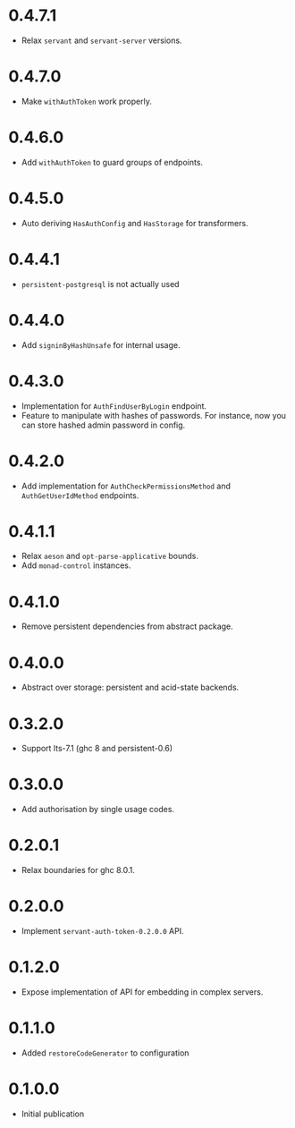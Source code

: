 0.4.7.1
=======

* Relax `servant` and `servant-server` versions.

0.4.7.0
=======

* Make `withAuthToken` work properly.

0.4.6.0
=======

* Add `withAuthToken` to guard groups of endpoints.

0.4.5.0
=======

* Auto deriving `HasAuthConfig` and `HasStorage` for transformers.

0.4.4.1
=======

* `persistent-postgresql` is not actually used

0.4.4.0
=======

* Add `signinByHashUnsafe` for internal usage.

0.4.3.0
=======

* Implementation for `AuthFindUserByLogin` endpoint.
* Feature to manipulate with hashes of passwords. For instance, now you can store
hashed admin password in config.

0.4.2.0
=======

* Add implementation for `AuthCheckPermissionsMethod` and `AuthGetUserIdMethod` endpoints.

0.4.1.1
=======

* Relax `aeson` and `opt-parse-applicative` bounds.
* Add `monad-control` instances.

0.4.1.0
=======

* Remove persistent dependencies from abstract package.

0.4.0.0
=======

* Abstract over storage: persistent and acid-state backends.

0.3.2.0
=======

* Support lts-7.1 (ghc 8 and persistent-0.6)

0.3.0.0
=======

* Add authorisation by single usage codes.

0.2.0.1
=======

* Relax boundaries for ghc 8.0.1.

0.2.0.0
=======

* Implement `servant-auth-token-0.2.0.0` API.

0.1.2.0
=======

* Expose implementation of API for embedding in complex servers.

0.1.1.0
=======

* Added `restoreCodeGenerator` to configuration

0.1.0.0
=======

* Initial publication
